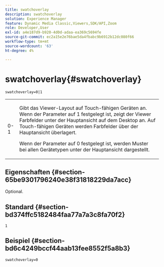 ```yaml
---
title: swatchoverlay
description: swatchoverlay
solution: Experience Manager
feature: Dynamic Media Classic,Viewers,SDK/API,Zoom
role: Developer,User
exl-id: a4e187d9-b920-4d0d-adaa-ea369c5694fe
source-git-commit: ec2a15e2e76bae5da4fbabc9b6912b12dc080f66
workflow-type: tm+mt
source-wordcount: '63'
ht-degree: 4%

---
```


# swatchoverlay{#swatchoverlay}

`swatchoverlay=0|1`

<table id="table_9B98C97485DD4DEB8A6ECBCE8DF6B886"> 
 <tbody> 
  <tr> 
   <td colname="col1"> <p> <span class="codeph"> 0-1 </span> </p> </td> 
   <td colname="col2"> <p>Gibt das Viewer-Layout auf Touch-fähigen Geräten an. Wenn der Parameter auf <span class="codeph"> 1 </span> festgelegt ist, zeigt der Viewer Farbfelder unter der Hauptansicht auf dem Desktop an. Auf Touch-fähigen Geräten werden Farbfelder über der Hauptansicht überlagert. </p> <p>Wenn der Parameter auf <span class="codeph"> 0 </span> festgelegt ist, werden Muster bei allen Gerätetypen unter der Hauptansicht dargestellt. </p> </td> 
  </tr> 
 </tbody> 
</table>

## Eigenschaften {#section-65be9301796240e38f31818229da7acc}

Optional.

## Standard {#section-bd374ffc5182484faa77a7a3c8fa70f2}

`1`

## Beispiel {#section-bd6c4249bccf44aab13fee8552f5a8b3}

`swatchoverlay=0`
